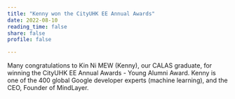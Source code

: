 ```yaml
---
title: "Kenny won the CityUHK EE Annual Awards"
date: 2022-08-10
reading_time: false
share: false
profile: false

---
```


<!--more-->

Many congratulations to Kin Ni MEW (Kenny), our CALAS graduate, for winning the CityUHK EE Annual Awards - Young Alumni Award. Kenny is one of the 400 global Google developer experts (machine learning), and the CEO, Founder of MindLayer.